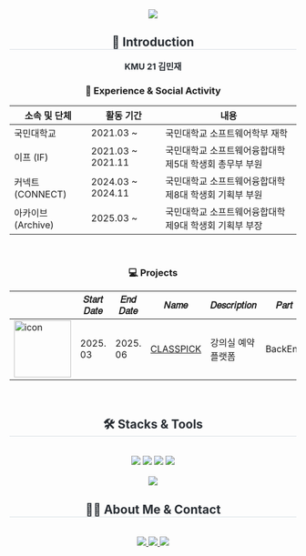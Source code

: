 <div align="center">
  <img src="https://capsule-render.vercel.app/api?type=waving&color=0:865050,100:cd0e01&height=120&text=Hello!%20World&animation=&fontColor=b72a2a&fontSize=60" />
</div>

<div align="center">
  <h2 style="border-bottom: 1px solid #d8dee4; color: #282d33;">🤷 Introduction</h2>
  <div style="font-weight: 700; font-size: 15px; text-align: center; color: #282d33;">KMU 21 김민재</div>
</div>

<h3 align="center">🏫 Experience & Social Activity</h3>
<div align="center">
  <table>
    <thead>
      <tr>
        <th>소속 및 단체</th>
        <th>활동 기간</th>
        <th>내용</th>
      </tr>
    </thead>
    <tbody>
      <tr>
        <td>국민대학교</td>
        <td>2021.03 ~</td>
        <td>국민대학교 소프트웨어학부 재학</td>
      </tr>
      <tr>
        <td>이프 (IF)</td>
        <td>2021.03 ~ 2021.11</td>
        <td>국민대학교 소프트웨어융합대학 제5대 학생회 총무부 부원</td>
      </tr>
      <tr>
        <td>커넥트 (CONNECT)</td>
        <td>2024.03 ~ 2024.11</td>
        <td>국민대학교 소프트웨어융합대학 제8대 학생회 기획부 부원</td>
      </tr>
      <tr>
        <td>아카이브 (Archive)</td>
        <td>2025.03 ~</td>
        <td>국민대학교 소프트웨어융합대학 제9대 학생회 기획부 부장</td>
      </tr>
    </tbody>
  </table>
</div>

<br/>

<h3 align="center"> 💻 Projects </h3>

<div align='center'>

|                                                                 | 𝑆𝑡𝑎𝑟𝑡 𝐷𝑎𝑡𝑒 | 𝐸𝑛𝑑 𝐷𝑎𝑡𝑒 | 𝑁𝑎𝑚𝑒                                                          | 𝐷𝑒𝑠𝑐𝑟𝑖𝑝𝑡𝑖𝑜𝑛 | 𝑃𝑎𝑟𝑡 |
|-----------------------------------------------------------------|---------------------|-----------------|-------------------------------------------------------------------|------------------------|---------------------|
| <img src="https://avatars.githubusercontent.com/t/12708211?s=116&v=4" alt="icon" width="100" height="100"> | 2025. 03    | 2025. 06| [CLASSPICK](https://github.com/classpick-alpha)          | 강의실 예약 플랫폼       | BackEnd|

<br/>

<div align="center">
  <h2 style="border-bottom: 1px solid #d8dee4; color: #282d33;">🛠️ Stacks & Tools</h2>
  <br>
  <div style="margin: 0 auto; text-align: center;">
    <img src="https://img.shields.io/badge/C++-00599C?style=flat&logo=C%2B%2B&logoColor=white">
    <img src="https://img.shields.io/badge/Git-F05032?style=flat&logo=Git&logoColor=white">
    <img src="https://img.shields.io/badge/Python-3776AB?style=flat&logo=Python&logoColor=white">
    <img src="https://img.shields.io/badge/Java-007396?style=flat&logo=Java&logoColor=white">
  </div>
  <br/>
  <img src="https://img.shields.io/badge/Visual_Studio_Code-0078D4?style=for-the-badge&logo=visual%20studio%20code&logoColor=white">
</div>

<div align="center">
  <h2 style="border-bottom: 1px solid #d8dee4; color: #282d33;">🧑‍💻 About Me & Contact</h2>
  <br>
  <div align="center">
    <a href="https://www.instagram.com/dlawoct/">
      <img src="https://img.shields.io/badge/Instagram-E4405F?style=flat&logo=Instagram&logoColor=white&link=https://www.instagram.com/dlawoct/">
    </a>
    <a href="https://www.notion.so/2024-S-S-a607934fc8a74fb085d04ee141f43537">
      <img src="https://img.shields.io/badge/Notion-000000?style=flat&logo=Notion&logoColor=white&link=https://www.notion.so/2024-S-S-a607934fc8a74fb085d04ee141f43537">
    </a>
    <a href="mailto:alswo3333@kookmin.ac.kr">
      <img src="https://img.shields.io/badge/Gmail-EA4335?style=flat&logo=Gmail&logoColor=white&link=mailto:alswo3333@kookmin.ac.kr">
    </a>
  </div>
  <br>
</div>
